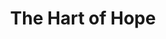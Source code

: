 ---
pid: LLP409
title: The Hart of Hope
location_transcription: The Art museum
zipcode: 
outside_phl: 
neighborhood: 
age: '10'
age_range: 6-13
instagram: 
image_file_name: LLP_409.jpg
proposal_transcription: |-
  The hart is to show love hope faith, strength and to not hate.

  hope
  love
  faith
  strength

  Tree of Love
topic: Unity,Uplifting,Love
topic_summary: 0, 0, 0
type: 2D,Image
keywords_other: heart, tree, faith, strength, hope
credit: Rosary Torres
image_labels: 
twitter: 
facebook: 
permalink: "/monuments/llp409/"
layout: item-page
---